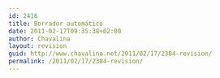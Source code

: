 ```yaml
---
id: 2416
title: Borrador automático
date: 2011-02-17T09:35:38+02:00
author: Chavalina
layout: revision
guid: http://www.chavalina.net/2011/02/17/2384-revision/
permalink: /2011/02/17/2384-revision/
---
```

